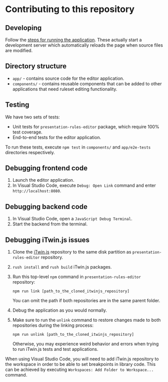 # Contributing to this repository

## Developing

Follow the [steps for running the application](./README.md#Running). These actually start a development server which automatically reloads the page when source files are modified.

## Directory structure

* `app/` - contains source code for the editor application.
* `components/` - contains reusable components that can be added to other applications that need ruleset editing functionality.

## Testing

We have two sets of tests:

* Unit tests for `presentation-rules-editor` package, which require 100% test coverage.
* End-to-end tests for the editor application.

To run these tests, execute `npm test` in `components/` and `app/e2e-tests` directories respectively.

## Debugging frontend code

1. Launch the editor application.
2. In Visual Studio Code, execute `Debug: Open Link` command and enter `http://localhost:8080`.

## Debugging backend code

1. In Visual Studio Code, open a  `JavaScript Debug Terminal`.
2. Start the backend from the terminal.

## Debugging iTwin.js issues

1. Clone the [iTwin.js](https://github.com/imodeljs/imodeljs) repository to the same disk partition as `presentation-rules-editor` repository.
2. `rush install` and `rush build` iTwin.js packages.
3. Run this top-level `npm` command in `presentation-rules-editor` repository:

    ```shell
    npm run link [path_to_the_cloned_itwinjs_repository]
    ```

    You can omit the path if both repositories are in the same parent folder.
4. Debug the application as you would normally.
5. Make sure to run the `unlink` command to restore changes made to both repositories during the linking process:

    ```shell
    npm run unlink [path_to_the_cloned_itwinjs_repository]
    ```

    Otherwise, you may experience weird behavior and errors when trying to run iTwin.js tests and test applications.

When using Visual Studio Code, you will need to add iTwin.js repository to the workspace in order to be able to set breakpoints in library code. This can be achieved by executing `Workspaces: Add Folder to Workspace...` command.

